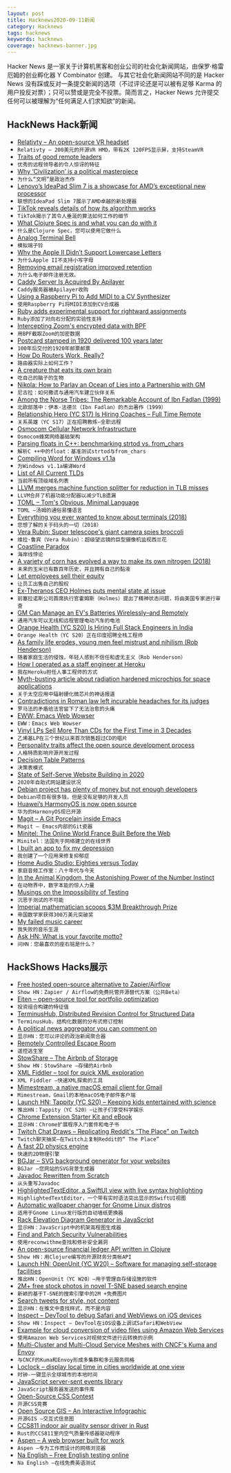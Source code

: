 ```yaml
---
layout: post
title: Hacknews2020-09-11新闻
category: Hacknews
tags: hacknews
keywords: hacknews
coverage: hacknews-banner.jpg
---
```


Hacker News 是一家关于计算机黑客和创业公司的社会化新闻网站，由保罗·格雷厄姆的创业孵化器 Y Combinator 创建。
与其它社会化新闻网站不同的是 Hacker News 没有踩或反对一条提交新闻的选项（不过评论还是可以被有足够 Karma 的用户投反对票）；只可以赞或是完全不投票。简而言之，Hacker News 允许提交任何可以被理解为“任何满足人们求知欲”的新闻。

## HackNews Hack新闻


- [Relativty  – An open-source VR headset](https://www.relativty.com/)
- `Relativty – 200美元的开源VR HMD，带有2K 120FPS显示屏，支持SteamVR`
- [Traits of good remote leaders](https://www.bbc.com/worklife/article/20200827-why-in-person-leaders-may-not-be-the-best-virtual-ones)
- `优秀的远程领导者的令人惊讶的特征`
- [Why ‘Civilization’ is a political masterpiece](https://unherd.com/2020/09/why-civilization-is-a-political-masterpiece/)
- `为什么“文明”是政治杰作`
- [Lenovo’s IdeaPad Slim 7 is a showcase for AMD’s exceptional new processor](https://www.theverge.com/21423498/lenovo-ideapad-slim-7-2020-amd-review)
- `联想的IdeaPad Slim 7展示了AMD卓越的新处理器`
- [TikTok reveals details of how its algorithm works](https://www.axios.com/inside-tiktoks-killer-algorithm-52454fb2-6bab-405d-a407-31954ac1cf16.html)
- `TikTok揭示了其令人垂涎的算法如何工作的细节`
- [What Clojure Spec is and what you can do with it](https://www.pixelated-noise.com/blog/2020/09/10/what-spec-is/)
- `什么是Clojure Spec，您可以使用它做什么`
- [Analog Terminal Bell](http://analogterminalbell.com)
- `模拟端子铃`
- [Why the Apple II Didn’t Support Lowercase Letters](http://www.vintagecomputing.com/index.php/archives/2833/why-the-apple-ii-didnt-support-lowercase-letters)
- `为什么Apple II不支持小写字母`
- [Removing email registration improved retention](https://solitaired.com/email-registration-is-dead)
- `为什么电子邮件注册无效。`
- [Caddy Server Is Acquired By Apilayer](https://www.ardanlabs.com/news/2020/08/caddy-server-is-acquired/)
- `Caddy服务器被Apilayer收购`
- [Using a Raspberry Pi to Add MIDI to a CV Synthesizer](https://schollz.com/raspberrypi/monotron/)
- `使用Raspberry Pi将MIDI添加到CV合成器`
- [Ruby adds experimental support for rightward assignments](https://blog.saeloun.com/2020/08/31/ruby-adds-experimental-rightward-assignment)
- `Ruby添加了对向右分配的实验性支持`
- [Intercepting Zoom's encrypted data with BPF](https://confused.ai/posts/intercepting-zoom-tls-encryption-bpf-uprobes)
- `用BPF截取Zoom的加密数据`
- [Postcard stamped in 1920 delivered 100 years later](https://www.fox17online.com/news/local-news/michigan/postcard-stamped-in-1920-delivered-100-years-later)
- `100年后交付的1920年邮票邮票`
- [How Do Routers Work, Really?](https://kamila.is//teaching/how-routers-work/)
- `路由器实际上如何工作？`
- [A creature that eats its own brain](https://goodheartextremescience.wordpress.com/2010/01/27/meet-the-creature-that-eats-its-own-brain/)
- `吃自己的脑子的生物`
- [Nikola: How to Parlay an Ocean of Lies into a Partnership with GM](https://hindenburgresearch.com/nikola/)
- `尼古拉：如何撒谎与通用汽车建立伙伴关系`
- [Among the Norse Tribes: The Remarkable Account of Ibn Fadlan (1999)](https://archive.aramcoworld.com/issue/199906/among.the.norse.tribes-the.remarkable.account.of.ibn.fadlan.htm)
- `北欧部落中：伊本·法德兰（Ibn Fadlan）的杰出著作（1999）`
- [Relationship Hero (YC S17) Is Hiring Coaches – Full Time Remote](https://relationshiphero.com/careers?role=coach)
- `关系英雄（YC S17）正在招聘教练–全职远程`
- [Osmocom Cellular Network Infrastructure](https://osmocom.org/projects/cellular-infrastructure/wiki)
- `Osmocom蜂窝网络基础架构`
- [Parsing floats in C++: benchmarking strtod vs. from_chars](https://lemire.me/blog/2020/09/10/parsing-floats-in-c-benchmarking-strtod-vs-from_chars/)
- `解析C ++中的float：基准测试strtod与from_chars`
- [Compiling Word for Windows v1.1a](https://richardlewis.org/blog/2020/7/31/opus-compiling-word-for-windows-1-1a)
- `为Windows v1.1a编译Word`
- [List of All Current TLDs](http://data.iana.org/TLD/tlds-alpha-by-domain.txt)
- `当前所有顶级域名列表`
- [LLVM merges machine function splitter for reduction in TLB misses](https://lists.llvm.org/pipermail/llvm-dev/2020-August/144012.html)
- `LLVM合并了机器功能分配器以减少TLB遗漏`
- [TOML – Tom's Obvious, Minimal Language](https://toml.io/en/)
- `TOML –汤姆的通俗易懂语言`
- [Everything you ever wanted to know about terminals (2018)](https://xn--rpa.cc/irl/term.html)
- `您想了解的关于码头的一切（2018）`
- [Vera Rubin: Super telescope's giant camera spies broccoli](https://www.bbc.co.uk/news/science-environment-54066586)
- `维拉·鲁宾（Vera Rubin）：超级望远镜的巨型摄像机监视西兰花`
- [Coastline Paradox](https://en.wikipedia.org/wiki/Coastline_paradox)
- `海岸线悖论`
- [A variety of corn has evolved a way to make its own nitrogen (2018)](https://www.smithsonianmag.com/science-nature/corn-future-hundreds-years-old-and-makes-its-own-mucus-180969972/)
- `未来的玉米已有数百年历史，并且拥有自己的黏液`
- [Let employees sell their equity](https://kevin.burke.dev/kevin/let-employees-sell-equity/)
- `让员工出售自己的股权`
- [Ex-Theranos CEO Holmes puts mental state at issue](https://www.reuters.com/article/us-theranos-holmes/ex-theranos-ceo-holmes-puts-mental-state-at-issue-to-be-examined-by-u-s-experts-idUSKBN2612Q3)
- `前塞拉诺斯公司首席执行官霍姆斯（Holmes）提出了精神状态问题，将由美国专家进行审查`
- [GM Can Manage an EV's Batteries Wirelessly–and Remotely](https://spectrum.ieee.org/cars-that-think/energy/batteries-storage/ieee-spectrum-exclusive-gm-can-manage-an-evs-batteries-wirelesslyand-remotely)
- `通用汽车可以无线和远程管理电动汽车的电池`
- [Orange Health (YC S20) Is Hiring Full Stack Engineers in India](https://www.orangehealth.in/jobs/full-stack-engineer)
- `Orange Health（YC S20）正在印度招聘全栈工程师`
- [As family life erodes, young men feel mistrust and nihilism (Rob Henderson)](https://www.city-journal.org/family-instability-fuels-violence-among-young-men)
- `随着家庭生活的侵蚀，年轻人感到不信任和虚无主义（Rob Henderson）`
- [How I operated as a staff engineer at Heroku](http://amyunger.com/blog/2020/09/10/staff-engineer-at-heroku.html)
- `我在Heroku担任人事工程师的方式`
- [Myth-busting article about radiation hardened microchips for space applications](https://habr.com/en/post/518366/)
- `关于太空应用中辐射硬化微芯片的神话报道`
- [Contradictions in Roman law left incurable headaches for its judges](https://www.historytoday.com/history-matters/how-get-away-murder)
- `罗马法的矛盾给法官留下了无法治愈的头痛`
- [EWW: Emacs Web Wowser](https://www.gnu.org/software/emacs/manual/html_mono/eww.html)
- `EWW：Emacs Web Wowser`
- [Vinyl LPs Sell More Than CDs for the First Time in 3 Decades](http://www.synthtopia.com/content/2020/09/10/vinyl-lps-sell-more-than-cds-for-the-first-time-in-3-decades/)
- `乙烯基LP在三个世纪以来首次销售超过CD的唱片`
- [Personality traits affect the open source development process](https://www.functionize.com/blog/how-personality-traits-affect-the-open-source-development-process/)
- `人格特质影响开源开发过程`
- [Decision Table Patterns](https://www.hillelwayne.com/post/decision-table-patterns/)
- `决策表模式`
- [State of Self-Serve Website Building in 2020](https://sprune.com/blog/state-of-self-serve-website-building-in-2020/)
- `2020年自助式网站建设状况`
- [Debian project has plenty of money but not enough developers](https://www.theregister.com/2020/09/10/debian_project_address/)
- `Debian项目有很多钱，但是没有足够的开发人员`
- [Huawei’s HarmonyOS is now open source](https://openharmony.gitee.com/openharmony)
- `华为的HarmonyOS现已开源`
- [Magit – A Git Porcelain inside Emacs](https://magit.vc)
- `Magit – Emacs内部的Git瓷器`
- [Minitel: The Online World France Built Before the Web](https://spectrum.ieee.org/tech-history/cyberspace/minitel-the-online-world-france-built-before-the-web)
- `Minitel：法国先于网络建立的在线世界`
- [I built an app to fix my depression](http://blog.elifiner.com/how-i-built-an-app-to-fix-my-depression/)
- `我创建了一个应用来修复抑郁症`
- [Home Audio Studio: Eighties versus Today](https://www.pro-tools-expert.com/production-expert-1/2020/9/8/home-studio-recording-costs-compared-1980s-and-now)
- `家庭音频工作室：八十年代与今天`
- [In the Animal Kingdom, the Astonishing Power of the Number Instinct](https://thereader.mitpress.mit.edu/animal-kingdom-power-of-the-number-instinct/)
- `在动物界中，数字本能的惊人力量`
- [Musings on the Impossibility of Testing](https://blog.cerebralab.com/Musings_on_the_impossibility_of_testing)
- `沉思于测试的不可能`
- [Imperial mathematician scoops $3M Breakthrough Prize](https://www.imperial.ac.uk/news/203853/imperial-mathematician-scoops-3m-breakthrough-prize/)
- `帝国数学家获得300万美元突破奖`
- [My failed music career](https://www.newstatesman.com/culture/music-theatre/2020/09/personal-story-my-failed-music-career)
- `我失败的音乐生涯`
- [Ask HN: What is your favorite motto?](item?id=24436135)
- `问HN：您最喜欢的座右铭是什么？`


## HackShows Hacks展示

- [ Free hosted open-source alternative to Zapier/Airflow](https://cloud.titanoboa.io/index.html)
- `Show HN：Zapier / Airflow的免费托管开源替代方案（公共Beta）`
- [ Eiten – open-source tool for portfolio optimization](https://github.com/tradytics/eiten)
- `投资组合构建的特征值`
- [ TerminusHub, Distributed Revision Control for Structured Data](https://terminusdb.com/hub/)
- `TerminusHub，结构化数据的分布式修订控制`
- [ A political news aggregator you can comment on](https://www.newscomment.us/)
- `显示HN：您可以评论的政治新闻聚合器`
- [ Remotely Controlled Escape Room](https://www.thebureauorlando.com/remote-games)
- `遥控逃生室`
- [ StowShare – The Airbnb of Storage](https://getstowshare.com/)
- `Show HN：StowShare –存储的Airbnb`
- [ XML Fiddler – tool for quick XML exploration](https://masa331.github.io/xml_fiddler/)
- `XML Fiddler –快速XML探索的工具`
- [ Mimestream, a native macOS email client for Gmail](https://mimestream.com)
- `Mimestream，Gmail的本地macOS电子邮件客户端`
- [Launch HN: Tappity (YC S20) – Keeping kids entertained with science](item?id=24423463)
- `推出HN：Tappity（YC S20）–让孩子们享受科学娱乐`
- [ Chrome Extension Starter Kit and eBook](https://ChromeExtensionKit.com?ref=showhn)
- `显示HN：Chrome扩展程序入门套件和电子书`
- [ Twitch Chat Draws – Replicating Reddit's “The Place” on Twitch](https://github.com/petargyurov/twitch-draws)
- `Twitch聊天抽奖–在Twitch上复制Reddit的“ The Place”`
- [ A fast 2D physics engine](https://github.com/mtsamis/box2d-optimized)
- `快速的2D物理引擎`
- [ BGJar – SVG background generator for your websites](https://bgjar.com/)
- `BGJar –您网站的SVG背景生成器`
- [ Javadoc Rewritten from Scratch](https://github.com/sebkur/javadoc-ng)
- `从头重写Javadoc`
- [ HighlightedTextEditor, a SwiftUI view with live syntax highlighting](https://github.com/kyle-n/HighlightedTextEditor)
- `HighlightedTextEditor，一个带有实时语法突出显示的SwiftUI视图`
- [ Automatic wallpaper changer for Gnome Linux distros](https://github.com/cipz/wallpaper_changer)
- `适用于Gnome Linux发行版的自动墙纸更换器`
- [ Rack Elevation Diagram Generator in JavaScript](https://wjholden.com/rack)
- `显示HN：JavaScript中的机架高程图生成器`
- [ Find and Patch Security Vulnerabilities](http://reconwithme.com)
- `使用reconwithme查找和修补安全漏洞`
- [ An open-source financial ledger API written in Clojure](https://github.com/decimals/sequence)
- `Show HN：用Clojure编写的开源财务分类帐API`
- [Launch HN: OpenUnit (YC W20) – Software for managing self-storage facilities](item?id=24433031)
- `推出HN：OpenUnit（YC W20）–用于管理自存储设施的软件`
- [ 2M+ free stock photos in novel T-SNE based search engine](https://zoomstock.com)
- `新颖的基于T-SNE的搜索引擎中的2M +免费图片`
- [ Search tweets for style, not content](https://same.energy)
- `显示HN：在推文中查找样式，而不是内容`
- [ Inspect – DevTool to debug Safari and WebViews on iOS devices](https://inspect.dev/)
- `Show HN：Inspect – DevTool在iOS设备上调试Safari和WebView`
- [ Example for cloud conversion of video files using Amazon Web Services](https://github.com/JanciVd/laravel-aws-video-conversion)
- `使用Amazon Web Services对视频文件进行云转换的示例`
- [ Multi-Cluster and Multi-Cloud Service Meshes with CNCF's Kuma and Envoy](https://konghq.com/blog/multi-cluster-multi-cloud-service-meshes-with-cncfs-kuma-and-envoy/)
- `与CNCF的Kuma和Envoy形成多集群和多云服务网格`
- [ Loclock – display local time in cities worldwide at one view](https://www.ionstage.org/loclock/)
- `时钟-一键显示全球城市的本地时间`
- [ JavaScript server-sent events library](https://github.com/fanout/js-eventstream)
- `JavaScript服务器发送的事件库`
- [ Open-Source CSS Contest](https://csscontest.com/)
- `开源CSS竞赛`
- [ Open Source GIS – An Interactive Infographic](https://makepath.com/history-of-open-source-gis/)
- `开源GIS –交互式信息图`
- [ CCS811 indoor air quality sensor driver in Rust](https://blog.eldruin.com/ccs811-indoor-air-quality-sensor-driver-in-rust/)
- `Rust的CCS811室内空气质量传感器驱动程序`
- [ Aspen – A web browser built for work](https://www.aspen.cloud/)
- `Aspen –专为工作而设计的网络浏览器`
- [ Na English – Free English testing online](https://naenglish.io/)
- `Na English –在线免费英语测试`

